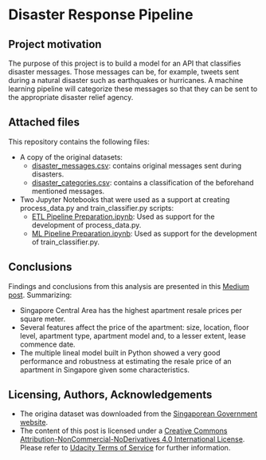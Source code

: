 # Disaster Response Pipeline
## Project motivation
The purpose of this project is to build a model for an API that classifies disaster messages. Those messages can be, for example, tweets sent during a natural disaster such as earthquakes or hurricanes. A machine learning pipeline will categorize these messages so that they can be sent to the appropriate disaster relief agency.


## Attached files
This repository contains the following files:
* A copy of the original datasets:
  * [disaster_messages.csv](disaster_messages.csv): contains original messages sent during disasters. 
  * [disaster_categories.csv](disaster_categories.csv): contains a classification of the beforehand mentioned messages.
* Two Jupyter Notebooks that were used as a support at creating process_data.py and train_classifier.py scripts:
   * [ETL Pipeline Preparation.ipynb](https://github.com/Luis-Conti/Udacity-Data-Scientist/blob/main/Disaster-Response-Pipeline/ETL%20Pipeline%20Preparation.ipynb): Used as support for the development of process_data.py.
   * [ML Pipeline Preparation.ipynb](https://github.com/Luis-Conti/Udacity-Data-Scientist/blob/main/Disaster-Response-Pipeline/ML%20Pipeline%20Preparation.ipynb): Used as support for the development of train_classifier.py.

## Conclusions
Findings and conclusions from this analysis are presented in this [Medium post](https://luis-conti-gz.medium.com/singapore-apartment-resale-prices-analysis-1105770b3015). 
Summarizing:
* Singapore Central Area has the highest apartment resale prices per square meter.
* Several features affect the price of the apartment: size, location, floor level, apartment type, apartment model and, to a lesser extent, lease commence date.
* The multiple lineal model built in Python showed a very good performance and robustness at estimating the resale price of an apartment in Singapore given some characteristics.

## Licensing, Authors, Acknowledgements
* The origina dataset was downloaded from the [Singaporean Government website](https://data.gov.sg/dataset/resale-flat-prices?resource_id=42ff9cfe-abe5-4b54-beda-c88f9bb438ee).
* The content of this post is licensed under a [Creative Commons Attribution-NonCommercial-NoDerivatives 4.0 International License](https://creativecommons.org/licenses/by-nc-nd/4.0/). Please refer to [Udacity Terms of Service](https://www.udacity.com/legal) for further information.

